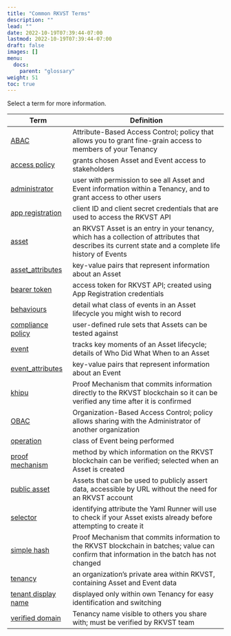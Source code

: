 ```yaml
---
title: "Common RKVST Terms"
description: ""
lead: ""
date: 2022-10-19T07:39:44-07:00
lastmod: 2022-10-19T07:39:44-07:00
draft: false
images: []
menu: 
  docs:
    parent: "glossary"
weight: 51
toc: true
---
```


Select a term for more information.

| **Term**            | **Definition**                                                                                                       |
|---------------------|----------------------------------------------------------------------------------------------------------------------|
| [ABAC](https://docs.rkvst.com/docs/rkvst-basics/managing-access-to-an-asset-with-abac/)                | Attribute-Based Access Control; policy that allows you to grant fine-grain access to members of your Tenancy         |
| [access policy](https://docs.rkvst.com/docs/overview/core-concepts/#access-policies)       | grants chosen Asset and Event access to stakeholders                                                                 |
| [administrator](https://docs.rkvst.com/docs/rkvst-basics/getting-access-tokens-using-app-registrations/#creating-an-app-registration)           | user with permission to see all Asset and Event information within a Tenancy, and to grant access to other users     |
| [app registration](https://docs.rkvst.com/docs/rkvst-basics/getting-access-tokens-using-app-registrations/#creating-an-app-registration)    | client ID and client secret credentials that are used to access the RKVST API                                        |
| [asset](https://docs.rkvst.com/docs/overview/core-concepts/#assets)               | an RKVST Asset is an entry in your tenancy, which has a collection of attributes that describes its current state and a complete life history of Events |
| [asset_attributes](https://docs.rkvst.com/docs/rkvst-basics/creating-an-asset/#creating-an-asset)    | key-value pairs that represent information about an Asset                                                            |
| [bearer token](https://docs.rkvst.com/docs/rkvst-basics/creating-an-asset/#creating-an-asset)        | access token for RKVST API; created using App Registration credentials                                               |
| [behaviours](https://docs.rkvst.com/docs/rkvst-basics/creating-an-asset/#creating-an-asset)          | detail what class of events in an Asset lifecycle you might wish to record                                           |
| [compliance policy](https://docs.rkvst.com/docs/beyond-the-basics/compliance-policies/)   | user-defined rule sets that Assets can be tested against                                                             |
| [event](https://docs.rkvst.com/docs/overview/core-concepts/#events)               | tracks key moments of an Asset lifecycle; details of Who Did What When to an Asset                                   |
| [event_attributes](https://docs.rkvst.com/docs/rkvst-basics/creating-an-event-against-an-asset/#creating-events)    | key-value pairs that represent information about an Event                                                            |
| [khipu](https://docs.rkvst.com/docs/overview/advanced-concepts/#khipu)    | Proof Mechanism that commits information directly to the RKVST blockchain so it can be verified any time after it is confirmed                                                            |
| [OBAC](https://docs.rkvst.com/docs/rkvst-basics/sharing-assets-with-obac/)                | Organization-Based Access Control; policy allows sharing with the Administrator of another organization                  |
| [operation](https://docs.rkvst.com/docs/rkvst-basics/creating-an-event-against-an-asset/#creating-events)           | class of Event being performed                                                                                       |
| [proof mechanism](https://docs.rkvst.com/docs/overview/advanced-concepts/#proof-mechanisms)           | method by which information on the RKVST blockchain can be verified; selected when an Asset is created                                                                                       |
| [public asset](https://docs.rkvst.com/docs/beyond-the-basics/public-attestation/)        | Assets that can be used to publicly assert data, accessible by URL without the need for an RKVST account                                                   |
| [selector](https://docs.rkvst.com/docs/rkvst-basics/creating-an-asset/#creating-an-asset)            | identifying attribute the Yaml Runner will use to check if your Asset exists already before attempting to create it  |
| [simple hash](https://docs.rkvst.com/docs/overview/advanced-concepts/#simple-hash)            | Proof Mechanism that commits information to the RKVST blockchain in batches; value can confirm that information in the batch has not changed |
| [tenancy](https://docs.rkvst.com/docs/overview/core-concepts/#tenancies)             | an organization’s private area within RKVST, containing Asset and Event data                                         |
| [tenant display name](https://docs.rkvst.com/docs/overview/identity-and-access-management/#tenant-display-name) | displayed only within own Tenancy for easy identification and switching                                              |
| [verified domain](https://docs.rkvst.com/docs/beyond-the-basics/verified-domain/)     | Tenancy name visible to others you share with; must be verified by RKVST team                                        |
